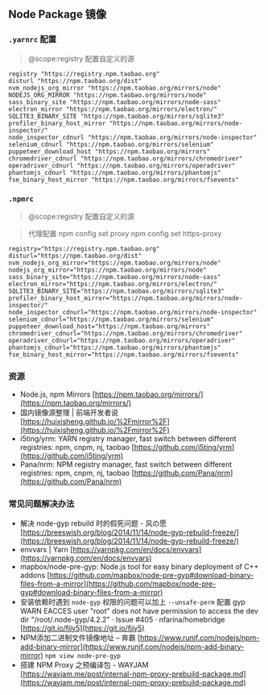 ## Node Package 镜像

### `.yarnrc` 配置

> @scope:registry 配置自定义的源

```
registry "https://registry.npm.taobao.org"
disturl "https://npm.taobao.org/dist"
nvm_nodejs_org_mirror "https://npm.taobao.org/mirrors/node"
NODEJS_ORG_MIRROR "https://npm.taobao.org/mirrors/node"
sass_binary_site "https://npm.taobao.org/mirrors/node-sass"
electron_mirror "https://npm.taobao.org/mirrors/electron/"
SQLITE3_BINARY_SITE "https://npm.taobao.org/mirrors/sqlite3"
profiler_binary_host_mirror "https://npm.taobao.org/mirrors/node-inspector/"
node_inspector_cdnurl "https://npm.taobao.org/mirrors/node-inspector"
selenium_cdnurl "https://npm.taobao.org/mirrors/selenium"
puppeteer_download_host "https://npm.taobao.org/mirrors"
chromedriver_cdnurl "https://npm.taobao.org/mirrors/chromedriver"
operadriver_cdnurl "https://npm.taobao.org/mirrors/operadriver"
phantomjs_cdnurl "https://npm.taobao.org/mirrors/phantomjs"
fse_binary_host_mirror "https://npm.taobao.org/mirrors/fsevents"
```

### `.npmrc`

> @scope:registry 配置自定义的源

> 代理配置
> npm config set proxy 
> npm config set https-proxy

```
registry="https://registry.npm.taobao.org"
disturl="https://npm.taobao.org/dist"
nvm_nodejs_org_mirror="https://npm.taobao.org/mirrors/node"
nodejs_org_mirror="https://npm.taobao.org/mirrors/node"
sass_binary_site="https://npm.taobao.org/mirrors/node-sass"
electron_mirror="https://npm.taobao.org/mirrors/electron/"
SQLITE3_BINARY_SITE="https://npm.taobao.org/mirrors/sqlite3"
profiler_binary_host_mirror="https://npm.taobao.org/mirrors/node-inspector/"
node_inspector_cdnurl="https://npm.taobao.org/mirrors/node-inspector"
selenium_cdnurl="https://npm.taobao.org/mirrors/selenium"
puppeteer_download_host="https://npm.taobao.org/mirrors"
chromedriver_cdnurl="https://npm.taobao.org/mirrors/chromedriver"
operadriver_cdnurl="https://npm.taobao.org/mirrors/operadriver"
phantomjs_cdnurl="https://npm.taobao.org/mirrors/phantomjs"
fse_binary_host_mirror="https://npm.taobao.org/mirrors/fsevents"

```

### 资源
- Node.js, npm Mirrors [https://npm.taobao.org/mirrors/](https://npm.taobao.org/mirrors/)
- 国内镜像源整理 | 前端开发者说 [https://huixisheng.github.io/%2Fmirror%2F](https://huixisheng.github.io/%2Fmirror%2F)
- i5ting/yrm: YARN registry manager, fast switch between different registries: npm, cnpm, nj, taobao [https://github.com/i5ting/yrm](https://github.com/i5ting/yrm)
- Pana/nrm: NPM registry manager, fast switch between different registries: npm, cnpm, nj, taobao [https://github.com/Pana/nrm](https://github.com/Pana/nrm)


### 常见问题解决办法
- 解决 node-gyp rebuild 时的假死问题 - 风の愿 [https://breeswish.org/blog/2014/11/14/node-gyp-rebuild-freeze/](https://breeswish.org/blog/2014/11/14/node-gyp-rebuild-freeze/)
- envvars | Yarn [https://yarnpkg.com/en/docs/envvars](https://yarnpkg.com/en/docs/envvars)
- mapbox/node-pre-gyp: Node.js tool for easy binary deployment of C++ addons [https://github.com/mapbox/node-pre-gyp#download-binary-files-from-a-mirror](https://github.com/mapbox/node-pre-gyp#download-binary-files-from-a-mirror)
- 安装依赖时遇到 `node-gyp` 权限的问题可以加上 `--unsafe-perm` 配置 gyp WARN EACCES user "root" does not have permission to access the dev dir "/root/.node-gyp/4.2.2" · Issue #405 · nfarina/homebridge [https://git.io/fjjy5](https://git.io/fjjy5)
- NPM添加二进制文件镜像地址 – 奔霸 [https://www.runjf.com/nodejs/npm-add-binary-mirror](https://www.runjf.com/nodejs/npm-add-binary-mirror) `npm view node-pre-gyp`
- 搭建 NPM Proxy 之预编译包 - WAYJAM [https://wayjam.me/post/internal-npm-proxy-prebuild-package.md](https://wayjam.me/post/internal-npm-proxy-prebuild-package.md)
